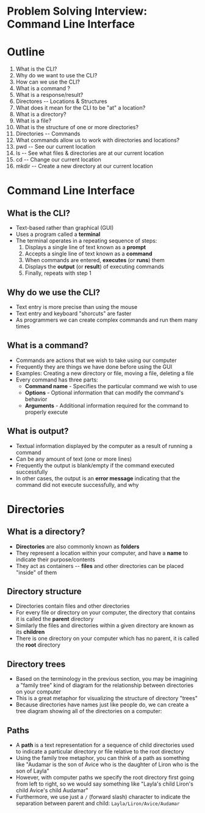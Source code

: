 # Problem Solving Interview: Command Line Interface

# Outline
1. What is the CLI?
  1. Why do we want to use the CLI?
  1. How can we use the CLI?
  1. What is a command ?
  1. What is a response/result?
1. Directores -- Locations & Structures
  1. What does it mean for the CLI to be "at" a location?
  1. What is a directory?
  1. What is a file?
  1. What is the structure of one or more directories?
1. Directories -- Commands
  1. What commands allow us to work with directories and locations?
  1. pwd -- See our current location
  1. ls -- See what files & directories are at our current location
  1. cd -- Change our current location
  1. mkdir -- Create a new directory at our current location

# Command Line Interface
## What is the CLI?
  * Text-based rather than graphical (GUI)
  * Uses a program called a **terminal**
  * The terminal operates in a repeating sequence of steps:
    1. Displays a single line of text known as a **prompt**
    1. Accepts a single line of text known as a **command**
    1. When commands are entered, **executes** (or **runs**) them
    1. Displays the **output** (or **result**) of executing commands
    1. Finally, repeats with step 1

## Why do we use the CLI?
  * Text entry is more precise than using the mouse
  * Text entry and keyboard "shorcuts" are faster
  * As programmers we can create complex commands and run them many times

## What is a command?
  * Commands are actions that we wish to take using our computer
  * Frequently they are things we have done before using the GUI
  * Examples: Creating a new directory or file, moving a file, deleting a file
  * Every command has three parts:
    * **Command name** - Specifies the particular command we wish to use
    * **Options** - Optional information that can modify the command's behavior
    * **Arguments** - Additional information required for the command to properly execute

## What is output?
  * Textual information displayed by the computer as a result of running a command
  * Can be any amount of text (one or more lines)
  * Frequently the output is blank/empty if the command executed successfully
  * In other cases, the output is an **error message** indicating that the command did not execute successfully, and why

# Directories
## What is a directory?
  * **Directories** are also commonly known as **folders**
  * They represent a location within your computer, and have a **name** to indicate their purpose/contents
  * They act as containers -- **files** and other directories can be placed "inside" of them

## Directory structure
  * Directories contain files and other directories
  * For every file or directory on your computer, the directory that contains it is called the **parent** directory
  * Similarly the files and directories within a given directory are known as its **children**
  * There is one directory on your computer which has no parent, it is called the **root** directory

## Directory trees
  * Based on the terminology in the previous section, you may be imagining a "family tree" kind of diagram for the relationship between directories on your computer
  * This is a great metaphor for visualizing the structure of directory "trees"
  * Because directories have names just like people do, we can create a tree diagram showing all of the directories on a computer:

## Paths
  * A **path** is a text representation for a sequence of child directories used to indicate a particular directory or file relative to the root directory
  * Using the family tree metaphor, you can think of a path as something like "Audamar is the son of Avice who is the daughter of Liron who is the son of Layla"
  * However, with computer paths we specify the root directory first going from left to right, so we would say something like "Layla's child Liron's child Avice's child Audamar"
  * Furthermore, we use just a `/` (forward slash) character to indicate the separation between parent and child: `Layla/Liron/Avice/Audamar`
